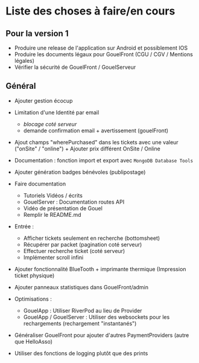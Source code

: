 # Liste des choses à faire/en cours

## Pour la version 1

- Produire une release de l'application sur Android et possiblement IOS
- Produire les documents légaux pour GouelFront (CGU / CGV / Mentions légales)
- Vérifier la sécurité de GouelFront / GouelServeur

## Général

- Ajouter gestion écocup
- Limitation d'une Identité par email
  - *blocage coté serveur*
  - demande confirmation email + avertissement (gouelFront)

- Ajout champs "wherePurchased" dans les tickets avec une valeur ("onSite" / "online") + Ajouter prix différent OnSite / Online
- Documentation : fonction import et export avec `MongoDB Database Tools`

- Ajouter génération badges bénévoles (publipostage)
- Faire documentation
  - Tutoriels Vidéos / écrits
  - GouelServer : Documentation routes API
  - Vidéo de présentation de Gouel
  - Remplir le README.md
- Entrée :
  - Afficher tickets seulement en recherche (bottomsheet)
  - Récupérer par packet (pagination coté serveur)
  - Effectuer recherche ticket (coté serveur)
  - Implémenter scroll infini

- Ajouter fonctionnalité BlueTooth + imprimante thermique (Impression ticket physique)
- Ajouter panneaux statistiques dans GouelFront/admin
- Optimisations :
  - GouelApp : Utiliser RiverPod au lieu de Provider
  - GouelApp / GouelServer : Utiliser des websockets pour les rechargements (rechargement "instantanés")
- Généraliser GouelFront pour ajouter d'autres PaymentProviders (autre que HelloAsso)
- Utiliser des fonctions de logging plutôt que des prints
